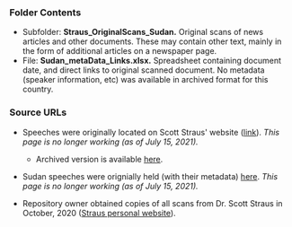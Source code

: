 ### Folder Contents
* Subfolder: **Straus_OriginalScans_Sudan.** Original scans of news articles and other documents. These may contain other text, mainly in the form of additional articles on a newspaper page.
* File: **Sudan_metaData_Links.xlsx.** Spreadsheet containing document date, and direct links to original scanned document. No metadata (speaker information, etc) was available in archived format for this country.

### Source URLs
* Speeches were originally located on Scott Straus' website ([link](https://faculty.polisci.wisc.edu/sstraus/african-presidential-speeches-database/)). *This page is no longer working (as of July 15, 2021).*
     * Archived version is available [here](https://web.archive.org/web/20200613062147/https://faculty.polisci.wisc.edu/sstraus/african-presidential-speeches-database/).

* Sudan speeches were orignially held (with their metadata) [here](https://faculty.polisci.wisc.edu/sstraus/sudan-speeches). *This page is no longer working (as of July 15, 2021).*

* Repository owner obtained copies of all scans from Dr. Scott Straus in October, 2020 ([Straus personal website](https://sites.google.com/view/scott-straus/home)).


